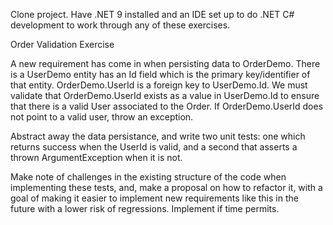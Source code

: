 Clone project. Have .NET 9 installed and an IDE set up to do .NET C# development to work through any of these exercises.

Order Validation Exercise

A new requirement has come in when persisting data to OrderDemo. There is a UserDemo entity has an Id field which is the primary key/identifier of that entity.  OrderDemo.UserId is a foreign key to UserDemo.Id.  We must validate that OrderDemo.UserId exists as a value in UserDemo.Id to ensure that there is a valid User associated to the Order.  If OrderDemo.UserId does not point to a valid user, throw an exception.

Abstract away the data persistance, and write two unit tests: one which returns success when the UserId is valid, and a second that asserts a thrown ArgumentException when it is not.  

Make note of challenges in the existing structure of the code when implementing these tests, and, make a proposal on how to refactor it, with a goal of making it easier to implement new requirements like this in the future with a lower risk of regressions.  Implement if time permits.
